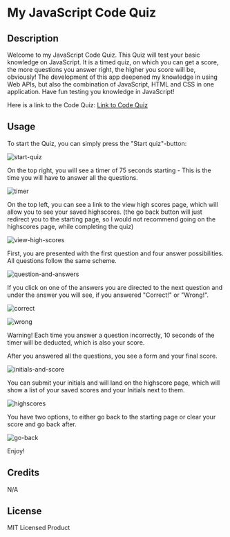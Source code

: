 # My JavaScript Code Quiz

## Description
Welcome to my JavaScript Code Quiz. This Quiz will test your basic knowledge on JavaScript. It is a timed quiz, on which you can get a score, 
the more questions you answer right, the higher you score will be, obviously! The development of this app deepened my knowledge in using Web APIs,
but also the combination of JavaScript, HTML and CSS in one application.
Have fun testing you knowledge in JavaScript!

Here is a link to the Code Quiz: [Link to Code Quiz](https://pythonfabi.github.io/my-javascript-code-quiz/)

## Usage
To start the Quiz, you can simply press the "Start quiz"-button:

![start-quiz](https://github.com/PythonFabi/my-javascript-code-quiz/assets/129299589/60f8f42f-f703-4a21-9336-60a6746797ca)


On the top right, you will see a timer of 75 seconds starting - This is the time you will have to answer all the questions.

![timer](https://github.com/PythonFabi/my-javascript-code-quiz/assets/129299589/50aaeb5b-3aff-4865-9bf3-ee6907934287)


On the top left, you can see a link to the view high scores page, which will allow you to see your saved highscores. (the go back button will just redirect you to the starting page, so I would not recommend going on the highscores page, while completing the quiz)

![view-high-scores](https://github.com/PythonFabi/my-javascript-code-quiz/assets/129299589/27a3a809-da8d-48da-9506-67f0f92d3ce0)


First, you are presented with the first question and four answer possibilities. All questions follow the same scheme.


![question-and-answers](https://github.com/PythonFabi/my-javascript-code-quiz/assets/129299589/f28fb8b5-91d2-4f70-b870-4f84fcaafb8a)



If you click on one of the answers you are directed to the next question and under the answer you will see, if you answered "Correct!" or "Wrong!".

![correct](https://github.com/PythonFabi/my-javascript-code-quiz/assets/129299589/da1d26ab-2403-4b55-8f24-5155458fc203)

![wrong](https://github.com/PythonFabi/my-javascript-code-quiz/assets/129299589/72d66f40-874c-49c2-9580-f50c930ee9f0)

Warning! Each time you answer a question incorrectly, 10 seconds of the timer will be deducted, which is also your score.

After you answered all the questions, you see a form and your final score. 

![initials-and-score](https://github.com/PythonFabi/my-javascript-code-quiz/assets/129299589/2a0201af-b3b1-4d42-b630-87fb8d858724)

You can submit your initials and will land on the highscore page, which will show a list of your saved scores and your Initials next to them.

![highscores](https://github.com/PythonFabi/my-javascript-code-quiz/assets/129299589/80a5f742-8af4-4b81-9de1-7ceed24f19ba)

You have two options, to either go back to the starting page or clear your score and go back after.

![go-back](https://github.com/PythonFabi/my-javascript-code-quiz/assets/129299589/5585e7ec-502f-4bb6-a9e0-44d89d44db50)

Enjoy!

## Credits
N/A

## License
MIT Licensed Product
